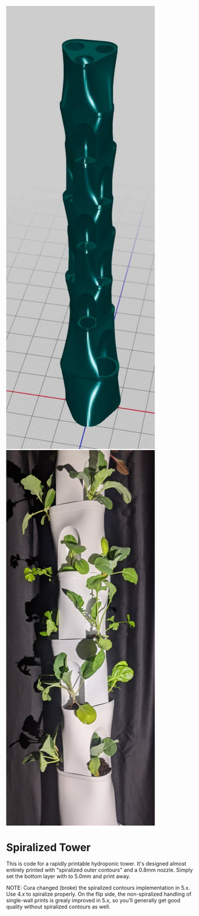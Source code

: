 
<p float="left">
  <img src="resources/images/spiralized-hydroponic-tower.jpg" width="400" />
  <img src="resources/images/printed-tower.jpg" width="400" /> 
</p>

# Spiralized Tower

This is code for a rapidly printable hydroponic tower. It's designed almost entirely printed with "spiralized outer contours" and a 0.8mm nozzle. Simply set the bottom layer with to 5.0mm and print away.

NOTE: Cura changed (broke) the spiralized contours implementation in 5.x. Use 4.x to spiralize properly. On the flip side, the non-spiralized handling of single-wall prints is grealy improved in 5.x, so you'll generally get good quality without spiralized contours as well.
